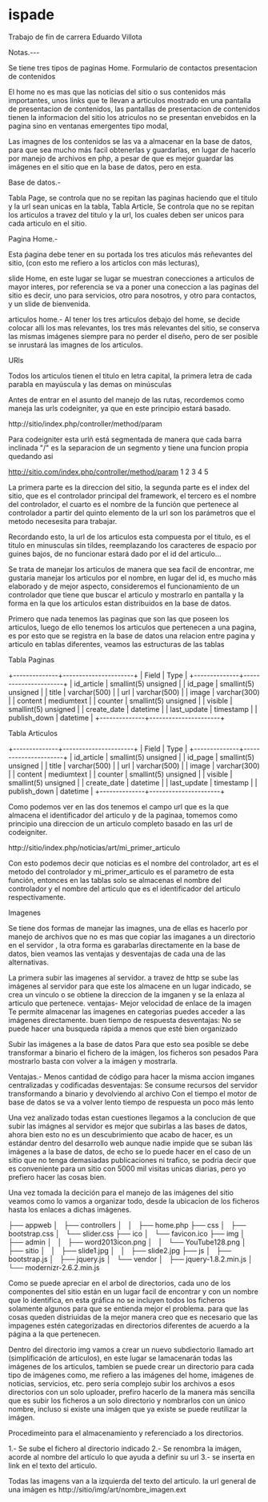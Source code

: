 ispade
======

Trabajo de fin de carrera Eduardo Villota

Notas.---

Se tiene tres tipos de paginas 
Home.
Formulario de contactos
presentacion de contenidos


El home no es mas que las noticias del sitio o sus contenidos más importantes, unos links que te llevan a articulos mostrado en una pantalla de presentacion de contenidos, las pantallas de presentacion de contenidos tienen la informacion del sitio los atriculos no se presentan envebidos en la pagina sino en ventanas emergentes tipo modal, 

Las imagnes de los contenidos se las va a almacenar en la base de datos, para que sea mucho más facil obtenerlas y guardarlas, en lugar de hacerlo por manejo de archivos en php, a pesar de que es mejor guardar las imágenes en el sitio que en la base de datos, pero en esta.

Base de datos.-

Tabla Page, se controla que no se repitan las paginas haciendo que el titulo y la url sean unicas en la tabla,
Tabla Article, Se controla que no se repitan los articulos a travez del titulo y la url, los cuales deben ser unicos
para cada articulo en el sitio.



Pagina Home.-

Esta ṕagina debe tener en su portada los tres aticulos más reñevantes del sitio, (con esto me refiero a los articlos con más lecturas), 

slide Home, en este lugar se lugar se muestran conecciones a articulos de mayor interes, por referencia se va a poner una coneccion a las paginas del sitio es decir, uno para servicios, otro para nosotros, y otro para contactos, y un slide de bienvenida.

articulos home.- Al tener los tres articulos debajo del home, se decide colocar alli los mas relevantes, los tres más relevantes del sitio, se conserva las mismas imágenes siempre para no perder el diseño, pero de ser posible se inrustará las imagnes de los articulos.



URls

Todos los articulos tienen el titulo en letra capital, la primera letra de cada parabla en mayúscula y las demas on minúsculas

Antes de entrar en el asunto del manejo de las rutas, recordemos como maneja las urls codeigniter, ya que en este principio estará  basado.

http://sitio/index.php/controller/method/param

Para codeigniter esta urlñ está segmentada de manera que cada barra inclinada "/" es la separacion de un segmento y tiene una funcion propia quedando asi

http://sitio.com/index.php/controller/method/param
		1		2			3 		4		5

La primera parte es la direccion del sitio, la segunda parte es el index del sitio, que es el controlador principal del framework, el tercero es el nombre del  controlador, el cuarto es el nombre de la función que pertenece al controlador a partir del quinto elemento de la url son los parámetros que el metodo necesesita para trabajar.


Recordando esto, la url de los articulos esta compuesta por el titulo,  es el titulo en minusculas sin tildes, reemplazando los caracteres de espacio por guines bajos, de no funcionar estará dado por el id del articulo...

Se trata de manejar los articulos de manera que sea facil de encontrar, me gustaria manejar los articulos por el nombre, en lugar del id, es mucho más elaborado y de mejor aspecto, consideremos el funcionamiento de un controlador que tiene que buscar el articulo y mostrarlo en pantalla y la forma en la que los articulos estan distribuidos en la base de datos.

Primero que nada tenemos las paginas que son las que poseen los articulos, luego de ello tenemos los articulos que pertenecen a una pagina, es por esto que se registra en la base de datos una relacion entre pagina y articulo en tablas diferentes, veamos las estructuras de las tablas 

Tabla Paginas

+--------------+----------------------+
| Field        | Type                 |
+--------------+----------------------+
| id_article   | smallint(5) unsigned |
| id_page      | smallint(5) unsigned |
| title        | varchar(500)         |
| url          | varchar(500)         |
| image        | varchar(300)         |
| content      | mediumtext           |
| counter      | smallint(5) unsigned |
| visible      | smallint(5) unsigned |
| create_date  | datetime             |
| last_update  | timestamp            |
| publish_down | datetime             |
+--------------+----------------------+


Tabla Articulos

+--------------+----------------------+
| Field        | Type                 |
+--------------+----------------------+
| id_article   | smallint(5) unsigned |
| id_page      | smallint(5) unsigned |
| title        | varchar(500)         |
| url          | varchar(500)         |
| image        | varchar(300)         |
| content      | mediumtext           |
| counter      | smallint(5) unsigned |
| visible      | smallint(5) unsigned |
| create_date  | datetime             |
| last_update  | timestamp            |
| publish_down | datetime             |
+--------------+----------------------+


Como podemos ver en las dos tenemos el campo url que es la que almacena el identificador del articulo y de la paginaa, tomemos como principio una direccion de un articulo completo basado en las url de codeigniter.

http://sitio/index.php/noticias/art/mi_primer_articulo

Con esto podemos decir que noticias es el nombre del controlador, art es el metodo del controlador y mi_primer_articulo es el parametro de esta función, entonces en las tablas solo se almacenas el nombre del controlador y el nombre del articulo que es el identificador del articulo respectivamente.


Imagenes

Se tiene dos formas de manejar las imagnes, una de ellas es hacerlo por manejo de archivos que no es mas que copiar las imaganes a un directorio en el servidor , la otra forma es garabarlas directamente en la base de datos, bien veamos las ventajas y desventajas de cada una de las alternativas.

La primera subir las imagenes al servidor.
a travez de http se sube las imágenes al servidor para que este los almacene en un lugar indicado, se crea un vinculo o se obtiene la direccion de la imganen y se la enlaza al articulo que pertenece.
ventajas-
Mejor velocidad de enlace de la imagen
Te permite almacenar las imagenes en categorias
puedes acceder a las imágenes directamente.
buen tiempo de respuesta
desventajas:
No se puede hacer una busqueda rápida a menos que esté bien organizado



Subir las imágenes a la base de datos
Para que esto sea posible se debe transformar a binario el fichero de la imágen, los ficheros son pesados
Para mostrarlo basta con volver a la imágen y mostrarla.

Ventajas.-
Menos cantidad de código para hacer la misma accion
imganes centralizadas y codificadas
desventajas:
Se consume recursos del servidor transformando a binario y devolviendo al archivo
Con el tiempo el motor de base de datos se va a volver lento
tiempo de respuesta un poco más lento


Una vez analizado todas estan cuestiones llegamos a la conclucion de que subir las imágnes al servidor es mejor que subirlas a las bases de datos, ahora bien esto no es un descubrimiento que acabo de hacer, es un estándar dentro del desarrollo web aunque nadie impide que se suban lás imágenes a la base de datos, de echo se lo puede hacer en el caso de un sitio que no tenga demasiadas publicaciones ni trafico, se podria decir que es conveniente para un sitio con 5000 mil visitas unicas diarias, pero yo prefiero hacer las cosas bien.


Una vez tomada la decición para el manejo de las imágenes del sitio veamos como lo vamos a organizar todo, desde la ubicacion de los ficheros hasta los enlaces a dichas imágenes.

├── appweb
│   ├── controllers
│   │   ├── home.php
├── css
│   ├── bootstrap.css
│   └── slider.css
├── ico
│   └── favicon.ico
├── img
│   ├── admin
│   │   ├── word2013icon.png
│   │   └── YouTube128.png
│   ├── sitio
│   │   ├── slide1.jpg
│   │   ├── slide2.jpg
├── js
│   ├── bootstrap.js
│   ├── jquery.js
│   └── vendor
│       ├── jquery-1.8.2.min.js
│       └── modernizr-2.6.2.min.js

Como se puede apreciar en el arbol de directorios, cada uno de los componentes del sitio están en un lugar facil de encontrar y con un nombre que lo identifica, en esta gráfica no se incluyen todos los ficheros solamente algunos para que se entienda mejor el problema. para que las cosas queden distriuidas de la mejor manera creo que es necesario que las impagenes estén categorizadas en directorios diferentes de acuerdo a la página a la que pertenecen.

Dentro del directorio img vamos a crear un nuevo subdiectorio llamado art (simplificación de artículos), en este lugar se lamacenarán todas las imágenes de los articulos, tambien se puede crear un directorio para cada tipo de imágenes como, me refiero a las imágenes del home, imágenes de noticias, servicios, etc. pero sería  complejo subir los archivos a esos directorios con un solo uploader, prefiro hacerlo de la manera más sencilla que es subir los ficheros a un solo directorio y nombrarlos con un único nombre, incluso si existe una imágen que ya existe se puede reutilizar la imágen.

Procedimeinto para el almacenamiento y referenciado a los directorios.

1.- Se sube el fichero al directorio indicado
2.- Se renombra la imágen, acorde al nombre del artículo lo que ayuda a definir su url
3.- se inserta en link en el texto del articulo.

Todas las imagens van a la izquierda del texto del articulo.
la url general de una imágen es http://sitio/img/art/nombre_imagen.ext


